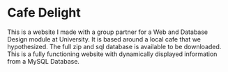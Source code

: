 # Cafe Delight
This is a website I made with a group partner for a Web and Database Design module at University. It is based around a local cafe that we hypothesized. 
The full zip and sql database is available to be downloaded. This is a fully functioning website with dynamically displayed information from a MySQL Database.
